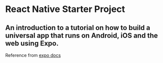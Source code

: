 # React Native Starter Project
## An introduction to a tutorial on how to build a universal app that runs on Android, iOS and the web using Expo.

Reference from [expo docs](https://docs.expo.dev/tutorial/introduction/)
